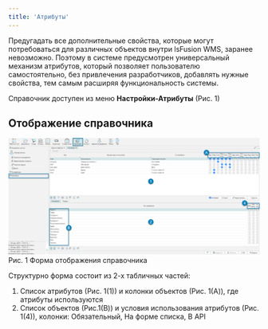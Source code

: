 ```yaml
---
title: 'Атрибуты' 
---
```


Предугадать все дополнительные свойства, которые могут потребоваться для различных объектов внутри lsFusion WMS, заранее
невозможно. Поэтому в системе предусмотрен универсальный механизм атрибутов, который позволяет пользователю
самостоятельно, без привлечения разработчиков, добавлять нужные свойства, тем самым расширяя функциональность системы.

Справочник доступен из меню **Настройки-Атрибуты** (Рис. 1)<br/>

## Отображение справочника

![](img/attributes1.png)<br/>
Рис. 1 Форма отображения справочника

Структурно форма состоит из 2-х табличных частей:
1. Список атрибутов (Рис. 1(1)) и колонки объектов (Рис. 1(A)), где атрибуты используются
2. Список объектов (Рис.1(B)) и условия использования атрибутов (Рис. 1(4)), колонки: Обязательный, На форме списка, В API

[//]: # (todo - Зачем вкладка товары?)